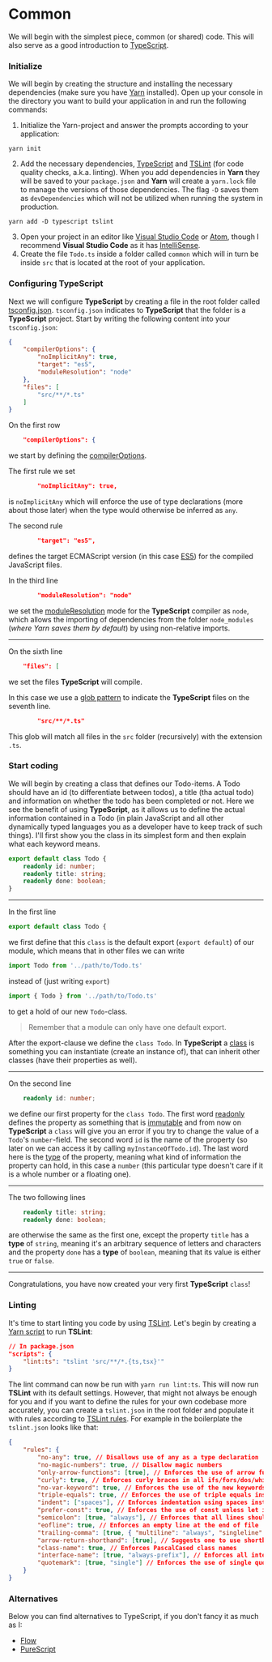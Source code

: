 # Common

We will begin with the simplest piece, common (or shared) code. This will also serve as a good introduction to [TypeScript](https://www.typescriptlang.org/).

### <a name="initialize">Initialize</a>

We will begin by creating the structure and installing the necessary dependencies (make sure you have [Yarn](https://yarnpkg.com/lang/en/) installed). Open up your console in the directory you want to build your application in and run the following commands:

1. Initialize the Yarn-project and answer the prompts according to your application:
```
yarn init
```
2. Add the necessary dependencies, [TypeScript](https://www.typescriptlang.org/) and [TSLint](https://palantir.github.io/tslint/) (for code quality checks, a.k.a. linting). When you add dependencies in **Yarn** they will be saved to your `package.json` and **Yarn** will create a `yarn.lock` file to manage the versions of those dependencies. The flag `-D` saves them as `devDependencies` which will not be utilized when running the system in production.
```
yarn add -D typescript tslint
```
3. Open your project in an editor like [Visual Studio Code](https://code.visualstudio.com/) or [Atom](https://atom.io/), though I recommend **Visual Studio Code** as it has [IntelliSense](https://en.wikipedia.org/wiki/Intelligent_code_completion).
4. Create the file `Todo.ts` inside a folder called `common` which will in turn be inside `src` that is located at the root of your application.

### Configuring TypeScript

Next we will configure **TypeScript** by creating a file in the root folder called [tsconfig.json](https://www.typescriptlang.org/docs/handbook/tsconfig-json.html). `tsconfig.json` indicates to **TypeScript** that the folder is a **TypeScript** project. Start by writing the following content into your `tsconfig.json`:
```json
{
    "compilerOptions": {
        "noImplicitAny": true,
        "target": "es5",
        "moduleResolution": "node"
    },
    "files": [
        "src/**/*.ts"
    ]
}
```

On the first row
```json
    "compilerOptions": {
```
we start by defining the [compilerOptions](https://www.typescriptlang.org/docs/handbook/compiler-options.html).

The first rule we set
```json
        "noImplicitAny": true,
```
is `noImplicitAny` which will enforce the use of type declarations (more about those later) when the type would otherwise be inferred as `any`.

The second rule
```json
        "target": "es5",
```
defines the target ECMAScript version (in this case [ES5](https://kangax.github.io/compat-table/es5/)) for the compiled JavaScript files.

In the third line
```json
        "moduleResolution": "node"
```
we set the [moduleResolution](https://www.typescriptlang.org/docs/handbook/module-resolution.html) mode for the **TypeScript** compiler as `node`, which allows the importing of dependencies from the folder `node_modules` (*where Yarn saves them by default*) by using non-relative imports. 

---

On the sixth line
```json
    "files": [
```
we set the files **TypeScript** will compile.

In this case we use a [glob pattern](https://en.wikipedia.org/wiki/Glob_(programming)) to indicate the **TypeScript** files on the seventh line.
```json
        "src/**/*.ts"
```
This glob will match all files in the `src` folder (recursively) with the extension `.ts`.

### Start coding

We will begin by creating a class that defines our Todo-items. A Todo should have an id (to differentiate between todos), a title (tha actual todo) and information on whether the todo has been completed or not. Here we see the benefit of using **TypeScript**, as it allows us to define the actual information contained in a Todo (in plain JavaScript and all other dynamically typed languages you as a developer have to keep track of such things). I'll first show you the class in its simplest form and then explain what each keyword means.

```typescript
export default class Todo {
    readonly id: number;
    readonly title: string;
    readonly done: boolean;
}
```

---

In the first line
```typescript
export default class Todo {
```
we first define that this `class` is the default export (`export default`) of our module, which means that in other files we can write
```typescript
import Todo from '../path/to/Todo.ts'
```
instead of (just writing `export`)
```typescript
import { Todo } from '../path/to/Todo.ts'
```
to get a hold of our new `Todo`-class.
> Remember that a module can only have one default export.

After the export-clause we define the `class Todo`. In **TypeScript** a [class](https://www.typescriptlang.org/docs/handbook/classes.html) is something you can instantiate (create an instance of), that can inherit other classes (have their properties as well).

---

On the second line
```typescript
    readonly id: number;
```
we define our first property for the `class Todo`. The first word [readonly](https://basarat.gitbooks.io/typescript/docs/types/readonly.html) defines the property as something that is [immutable](https://en.wikipedia.org/wiki/Immutable_object) and from now on **TypeScript** a `class` will give you an error if you try to change the value of a `Todo`'s `number`-field. The second word `id` is the name of the property (so later on we can access it by calling `myInstanceOfTodo.id`). The last word here is the [type](https://www.typescriptlang.org/docs/handbook/basic-types.html) of the property, meaning what kind of information the property can hold, in this case a `number` (this particular type doesn't care if it is a whole number or a floating one).

---

The two following lines
```typescript
    readonly title: string;
    readonly done: boolean;
```
are otherwise the same as the first one, except the property `title` has a **type** of `string`, meaning it's an arbitrary sequence of letters and characters and the property `done` has a **type** of `boolean`, meaning that its value is either `true` or `false`.

---

Congratulations, you have now created your very first **TypeScript** `class`!

### Linting

It's time to start linting you code by using [TSLint](https://palantir.github.io/tslint/). Let's begin by creating a [Yarn script](https://yarnpkg.com/lang/en/docs/cli/run/) to run **TSLint**:
```json
// In package.json
"scripts": {
    "lint:ts": "tslint 'src/**/*.{ts,tsx}'"
}
```
The lint command can now be run with `yarn run lint:ts`. This will now run **TSLint** with its default settings. However, that might not always be enough for you and if you want to define the rules for your own codebase more accurately, you can create a `tslint.json` in the root folder and populate it with rules according to [TSLint rules](https://palantir.github.io/tslint/rules/). For example in the boilerplate the `tslint.json` looks like that:
```json
{
    "rules": {
        "no-any": true, // Disallows use of any as a type declaration
        "no-magic-numbers": true, // Disallow magic numbers
        "only-arrow-functions": [true], // Enforces the use of arrow functions instead of the traditional syntax
        "curly": true, // Enforces curly braces in all ifs/fors/dos/whiles
        "no-var-keyword": true, // Enforces the use of the new keywords let and const instead of the old var
        "triple-equals": true, // Enforces the use of triple equals instead of double equals in conditionals
        "indent": ["spaces"], // Enforces indentation using spaces instead of tabs
        "prefer-const": true, // Enforces the use of const unless let is needed
        "semicolon": [true, "always"], // Enforces that all lines should end in a semicolon
        "eofline": true, // Enforces an empty line at the end of file
        "trailing-comma": [true, { "multiline": "always", "singleline": "never" }], // Enforces a comma at the end of all parameters that end in a new line
        "arrow-return-shorthand": [true], // Suggests one to use shorthand arrow functions when possible
        "class-name": true, // Enforces PascalCased class names
        "interface-name": [true, "always-prefix"], // Enforces all interfaces to follow PascalCasing and be prefixed with I
        "quotemark": [true, "single"] // Enforces the use of single quotation marks
    }
}
```

### Alternatives

Below you can find alternatives to TypeScript, if you don't fancy it as much as I:
- [Flow](http://simplefocus.com/flowtype/)
- [PureScript](http://www.purescript.org/)
